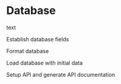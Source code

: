 # Database

text

Establish database fields

Format database

Load database with initial data

Setup API and generate API documentation
